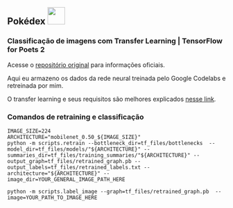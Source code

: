 ## Pokédex <img src="https://img.pokemondb.net/sprites/black-white/anim/normal/bulbasaur.gif" width="40" height="40" />

### Classificação de imagens com Transfer Learning | TensorFlow for Poets 2

Acesse o [repositório original](https://github.com/googlecodelabs/tensorflow-for-poets-2) para informações oficiais.

Aqui eu armazeno os dados da rede neural treinada pelo Google Codelabs e retreinada por mim. 

O transfer learning e seus requisitos são melhores explicados [nesse link](https://medium.com/@nikhilreddy_13708/how-to-build-an-insanely-good-image-classifier-in-under-10-minutes-ea3edf411bc8).

### Comandos de retraining e classificação
```
IMAGE_SIZE=224 
ARCHITECTURE="mobilenet_0.50_${IMAGE_SIZE}"
python -m scripts.retrain --bottleneck_dir=tf_files/bottlenecks  --model_dir=tf_files/models/"${ARCHITECTURE}" --summaries_dir=tf_files/training_summaries/"${ARCHITECTURE}" --output_graph=tf_files/retrained_graph.pb --output_labels=tf_files/retrained_labels.txt --architecture="${ARCHITECTURE}" --image_dir=YOUR_GENERAL_IMAGE_PATH_HERE

python -m scripts.label_image --graph=tf_files/retrained_graph.pb  --image=YOUR_PATH_TO_IMAGE_HERE
```
